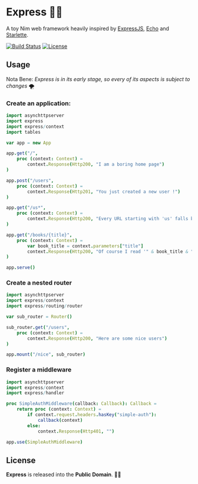 
# Express 🚀🌘

A toy Nim web framework heavily inspired by [ExpressJS](https://expressjs.com/), [Echo](https://github.com/labstack/echo) and [Starlette](https://github.com/encode/starlette).


[![Build Status](https://api.travis-ci.org/ducdetronquito/express.svg?branch=master)](https://travis-ci.org/ducdetronquito/express) [![License](https://img.shields.io/badge/license-public%20domain-ff69b4.svg)](https://github.com/ducdetronquito/express#license)


## Usage

Nota Bene: *Express is in its early stage, so every of its aspects is subject to changes* 🌪️

### Create an application:

```nim
import asynchttpserver
import express
import express/context
import tables

var app = new App

app.get("/",
    proc (context: Context) =
        context.Response(Http200, "I am a boring home page")
)

app.post("/users",
    proc (context: Context) =
        context.Response(Http201, "You just created a new user !")
)

app.get("/us*",
    proc (context: Context) =
        context.Response(Http200, "Every URL starting with 'us' falls back here.")
)

app.get("/books/{title}",
    proc (context: Context) =
        var book_title = context.parameters["title"]
        context.Response(Http200, "Of course I read '" & book_title & "' !")
)

app.serve()
```

### Create a nested router

```nim
import asynchttpserver
import express/context
import express/routing/router

var sub_router = Router()

sub_router.get("/users",
    proc (context: Context) =
        context.Response(Http200, "Here are some nice users")
)

app.mount("/nice", sub_router)
```

### Register a middleware

```nim
import asynchttpserver
import express/context
import express/handler

proc SimpleAuthMiddleware(callback: Callback): Callback =
    return proc (context: Context) =
        if context.request.headers.hasKey("simple-auth"):
            callback(context)
        else:
            context.Response(Http401, "")

app.use(SimpleAuthMiddleware)
```


## License

**Express** is released into the **Public Domain**. 🎉🍻
